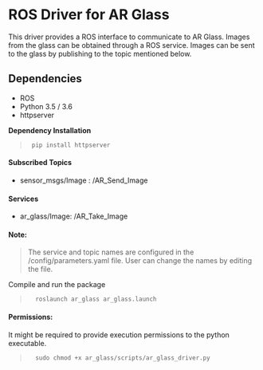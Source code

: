 # ROS Driver for AR Glass

This driver provides a ROS interface to communicate to AR Glass. Images from the glass can be obtained through a ROS service. Images can be sent to the glass by publishing to the topic mentioned below. 


## Dependencies
* ROS
* Python 3.5 / 3.6
* httpserver

**Dependency Installation** <br /> 
>      pip install httpserver

#### Subscribed Topics
- sensor_msgs/Image : /AR_Send_Image
  
#### Services
- ar_glass/Image: /AR_Take_Image

#### Note:
>  The service and topic names are configured in the /config/parameters.yaml file. User can change the names by editing the file.

Compile and run the package
>       roslaunch ar_glass ar_glass.launch

#### Permissions:
It might be required to provide execution permissions to the python executable.
>       sudo chmod +x ar_glass/scripts/ar_glass_driver.py


